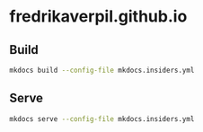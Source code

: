 # fredrikaverpil.github.io

## Build

```bash
mkdocs build --config-file mkdocs.insiders.yml
```

## Serve

```bash
mkdocs serve --config-file mkdocs.insiders.yml
```
